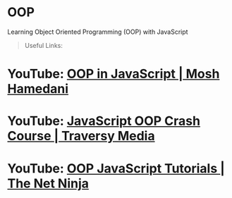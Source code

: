 # OOP
Learning Object Oriented Programming (OOP) with JavaScript

> Useful Links:

# YouTube: [OOP in JavaScript | Mosh Hamedani](https://www.youtube.com/watch?v=PFmuCDHHpwk)
# YouTube: [JavaScript OOP Crash Course | Traversy Media](https://www.youtube.com/watch?v=vDJpGenyHaA&t=262s)
# YouTube: [OOP JavaScript Tutorials | The Net Ninja](https://www.youtube.com/watch?v=4l3bTDlT6ZI&list=PL4cUxeGkcC9i5yvDkJgt60vNVWffpblB7)